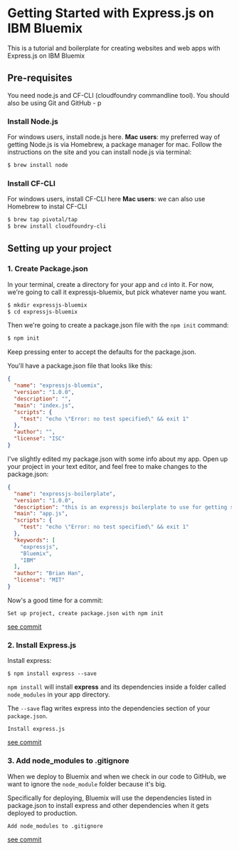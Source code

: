 # Getting Started with Express.js on IBM Bluemix
This is a tutorial and boilerplate for creating websites and web apps with Express.js on IBM Bluemix

## Pre-requisites 
You need node.js and CF-CLI (cloudfoundry commandline tool). 
You should also be using Git and GitHub - p

### Install Node.js
For windows users, install node.js here. 
**Mac users**: my preferred way of getting Node.js is via Homebrew, a package manager for mac. 
Follow the instructions on the site and you can install node.js via terminal: 
```bash
$ brew install node
```

### Install CF-CLI
For windows users, install CF-CLI here
**Mac users**: we can also use Homebrew to instal CF-CLI
```bash
$ brew tap pivotal/tap
$ brew install cloudfoundry-cli
```

## Setting up your project 

### 1. Create Package.json

In your terminal, create a directory for your app and `cd` into it. 
For now, we're going to call it expressjs-bluemix, but pick whatever name you want. 
```bash
$ mkdir expressjs-bluemix
$ cd expressjs-bluemix
```
Then we're going to create a package.json file with the `npm init` command: 
```bash
$ npm init
```
Keep pressing enter to accept the defaults for the package.json. 

You'll have a package.json file that looks like this: 
```json
{
  "name": "expressjs-bluemix",
  "version": "1.0.0",
  "description": "",
  "main": "index.js",
  "scripts": {
    "test": "echo \"Error: no test specified\" && exit 1"
  },
  "author": "",
  "license": "ISC"
}
```

I've slightly edited my package.json with some info about my app. 
Open up your project in your text editor, and feel free to make changes to the package.json: 

```json
{
  "name": "expressjs-boilerplate",
  "version": "1.0.0",
  "description": "this is an expressjs boilerplate to use for getting started with website or web app prototypes to deploy on IBM Bluemix",
  "main": "app.js",
  "scripts": {
    "test": "echo \"Error: no test specified\" && exit 1"
  },
  "keywords": [
    "expressjs",
    "Bluemix",
    "IBM"
  ],
  "author": "Brian Han",
  "license": "MIT"
}
```

Now's a good time for a commit: 

```git
Set up project, create package.json with npm init
```
[see commit](https://github.com/thisisbrianhan/expressjs-bluemix/commit/ec8155061833717f0278ee3e7e14f18fd4ed76b1)

### 2. Install Express.js

Install express: 

```
$ npm install express --save
```

`npm install` will install **express** and its dependencies inside a folder called `node_modules` in your app directory. 

The `--save` flag writes express into the dependencies section of your `package.json`.

```git
Install express.js
```

[see commit](https://github.com/thisisbrianhan/expressjs-bluemix/commit/57079c1a01b4e9a529d7bcda95cf63f6de914fe1)

### 3. Add node_modules to .gitignore

When we deploy to Bluemix and when we check in our code to GitHub, we want to ignore the `node_module` folder because it's big. 

Specifically for deploying, Bluemix will use the dependencies listed in package.json to install express and other dependencies when it gets deployed to production. 

```git 
Add node_modules to .gitignore
```

[see commit](https://github.com/thisisbrianhan/expressjs-bluemix/commit/57079c1a01b4e9a529d7bcda95cf63f6de914fe1)

